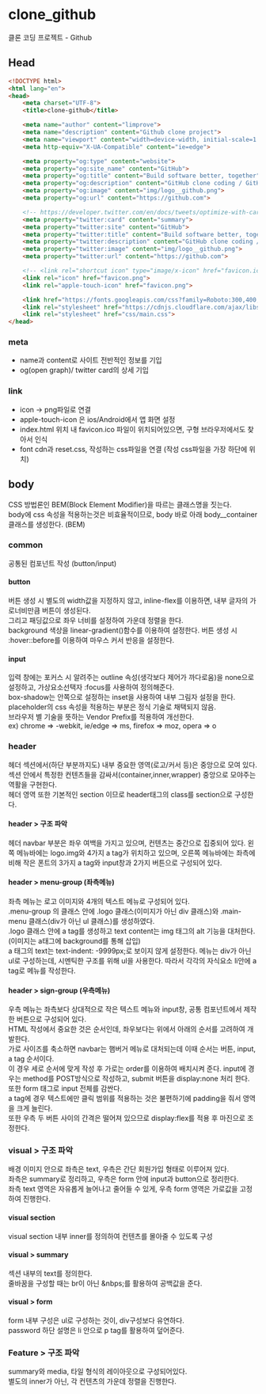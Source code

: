 # clone_github

클론 코딩 프로젝트 - Github

## Head

```HTML
<!DOCTYPE html>
<html lang="en">
<head>
    <meta charset="UTF-8">
    <title>clone-github</title>

    <meta name="author" content="limprove">
    <meta name="description" content="Github clone project">
    <meta name="viewport" content="width=device-width, initial-scale=1.0, user-scalable=no, maximum-scale=1, minimum-scale=1">
    <meta http-equiv="X-UA-Compatible" content="ie=edge">

    <meta property="og:type" content="website">
    <meta property="og:site_name" content="GitHub">
    <meta property="og:title" content="Build software better, together">
    <meta property="og:description" content="GitHub clone coding / GitHub is where people build software. More than 31 million people use GitHub to discover, fork, and contribute to over 100 million projects.">
    <meta property="og:image" content="img/logo__github.png">
    <meta property="og:url" content="https://github.com">

    <!-- https://developer.twitter.com/en/docs/tweets/optimize-with-cards/guides/getting-started.html -->
    <meta property="twitter:card" content="summary">
    <meta property="twitter:site" content="GitHub">
    <meta property="twitter:title" content="Build software better, together">
    <meta property="twitter:description" content="GitHub clone coding / GitHub is where people build software. More than 31 million people use GitHub to discover, fork, and contribute to over 100 million projects.">
    <meta property="twitter:image" content="img/logo__github.png">
    <meta property="twitter:url" content="https://github.com">

    <!-- <link rel="shortcut icon" type="image/x-icon" href="favicon.ico"> -->
    <link rel="icon" href="favicon.png">
    <link rel="apple-touch-icon" href="favicon.png">

    <link href="https://fonts.googleapis.com/css?family=Roboto:300,400,500,700,900&display=swap" rel="stylesheet">
    <link rel="stylesheet" href="https://cdnjs.cloudflare.com/ajax/libs/meyer-reset/2.0/reset.css">
    <link rel="stylesheet" href="css/main.css">
</head>
```

### meta

- name과 content로 사이트 전반적인 정보를 기입
- og(open graph)/ twitter card의 상세 기입

### link

- icon -> png파일로 연결
- apple-touch-icon 은 ios/Android에서 앱 화면 설정
- index.html 위치 내 favicon.ico 파일이 위치되어있으면, 구형 브라우저에서도 찾아서 인식
- font cdn과 reset.css, 작성하는 css파일을 연결 (작성 css파일을 가장 하단에 위치)

## body

CSS 방법론인 BEM(Block Element Modifier)을 따르는 클래스명을 짓는다.  
body에 css 속성을 적용하는것은 비효율적이므로, body 바로 아래 body__container클래스를 생성한다. (BEM)

### common

공통된 컴포넌트 작성 (button/input)

#### button

버튼 생성 시 별도의 width값을 지정하지 않고, inline-flex를 이용하면, 내부 글자의 가로너비만큼 버튼이 생성된다.  
그리고 패딩값으로 좌우 너비를 설정하여 가운데 정렬을 한다.  
background 색상을 linear-gradient()함수를 이용하여 설정한다.
버튼 생성 시 :hover::before를 이용하여 마우스 커서 반응을 설정한다.

#### input

입력 창에는 포커스 시 알려주는 outline 속성(생각보다 제어가 까다로움)을 none으로 설정하고, 가상요소선택자 :focus를 사용하여 정의해준다.  
box-shadow는 안쪽으로 설정하는 inset을 사용하여 내부 그림자 설정을 한다.
placeholder의 css 속성을 적용하는 부분은 정식 기술로 채택되지 않음.  
브라우저 별 기술을 뜻하는 Vendor Prefix를 적용하여 개선한다.  
ex) chrome => -webkit, ie/edge => ms, firefox => moz, opera => o  

### header

헤더 섹션에서(하단 부분까지도) 내부 중요한 영역(로고/커서 등)은 중앙으로 모여 있다.  
섹션 안에서 특정한 컨텐츠들을 감싸서(container,inner,wrapper) 중앙으로 모야주는 역활을 구현한다.  
헤더 영역 또한 기본적인 section 이므로 header태그의 class를 section으로 구성한다.

#### header > 구조 파악

헤더 navbar 부분은 좌우 여백을 가지고 있으며, 컨텐츠는 중간으로 집중되어 있다. 왼쪽 메뉴바에는 logo.img와 4가지 a tag가 위치하고 있으며, 오른쪽 메뉴바에는 좌측에 비해 작은 폰트의 3가지 a tag와 input창과 2가지 버튼으로 구성되어 있다.

#### header > menu-group (좌측메뉴)

좌측 메뉴는 로고 이미지와 4개의 텍스트 메뉴로 구성되어 있다.  
.menu-group 의 클래스 안에 .logo 클래스(이미지가 아닌 div 클래스)와 .main-menu 클래스(div가 아닌 ul 클래스)를 생성하였다.  
.logo 클래스 안에 a tag를 생성하고 text content는 img 태그의 alt 기능을 대처한다. (이미지는 a태그에 background를 통해 삽입)  
a 태그의 text는 text-indent: -9999px;로 보이지 않게 설정한다.
메뉴는 div가 아닌 ul로 구성하는데, 시멘틱한 구조를 위해 ul을 사용한다. 따라서 각각의 자식요소 li안에 a tag로 메뉴를 작성한다.

#### header > sign-group (우측메뉴)

우측 메뉴는 좌측보다 상대적으로 작은 텍스트 메뉴와 input창, 공통 컴포넌트에서 제작한 버튼으로 구성되어 있다.  
HTML 작성에서 중요한 것은 순서인데, 좌우보다는 위에서 아래의 순서를 고려하여 개발한다.  
가로 사이즈를 축소하면 navbar는 햄버거 메뉴로 대처되는데 이때 순서는 버튼, input, a tag 순서이다.  
이 경우 세로 순서에 맞게 작성 후 가로는 order를 이용하여 배치시켜 준다.
input에 경우는 method를 POST방식으로 작성하고, submit 버튼을 display:none 처리 한다. 또한 form 태그로 input 전체를 감싼다.  
a tag에 경우 텍스트에만 클릭 범위를 적용하는 것은 불편하기에 padding을 줘서 영역을 크게 늘린다.  
또한 우측 두 버튼 사이의 간격은 떨어져 있으므로 display:flex를 적용 후 마진으로 조정한다.  

### visual > 구조 파악

배경 이미지 안으로 좌측은 text, 우측은 간단 회원가입 형태로 이루어져 있다.  
좌측은 summary로 정리하고, 우측은 form 안에 input과 button으로 정리한다.  
좌측 text 영역은 자유롭게 늘어나고 줄어들 수 있게, 우측 form 영역은 가로값을 고정하여 진행한다.

#### visual section

visual section 내부 inner를 정의하여 컨텐츠를 몰아줄 수 있도록 구성  

#### visual > summary

섹션 내부의 text를 정의한다.  
줄바꿈을 구성할 때는 br이 아닌 \&nbps;를 활용하여 공백값을 준다.  

#### visual > form

form 내부 구성은 ul로 구성하는 것이, div구성보다 유연하다.  
password 하단 설명은 li 안으로 p tag를 활용하여 덮어준다.

### Feature > 구조 파악

summary와 media, 타일 형식의 레이아웃으로 구성되어있다.  
별도의 inner가 아닌, 각 컨텐츠의 가운데 정렬을 진행한다.  
